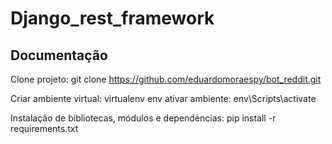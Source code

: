 # Django_rest_framework


## Documentação


Clone projeto: git clone https://github.com/eduardomoraespy/bot_reddit.git

Criar ambiente virtual: virtualenv env ativar ambiente: env\Scripts\activate

Instalação de bibliotecas, módulos e dependèncias: pip install -r requirements.txt
